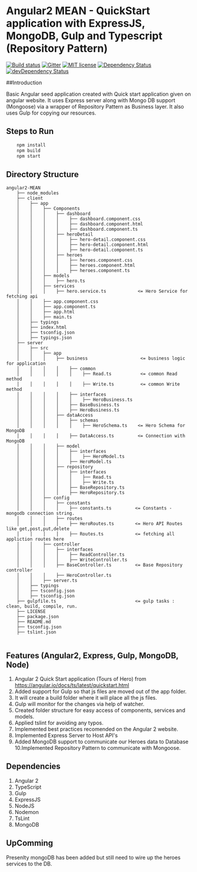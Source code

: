 # Angular2 MEAN - QuickStart application with ExpressJS, MongoDB, Gulp and Typescript (Repository Pattern)

[![Build status](https://ci.appveyor.com/api/projects/status/y7cp312hef8sju0w/branch/master?svg=true)](https://ci.appveyor.com/project/moizKachwala/angular2-express-mongo-gulp-node-typescript/branch/master)
[![Gitter](https://badges.gitter.im/moizKachwala/Angular2-express-mongo-gulp-node-typescript.svg)](https://gitter.im/moizKachwala/Angular2-express-mongo-gulp-node-typescript?utm_source=badge&utm_medium=badge&utm_campaign=pr-badge)
[![MIT license](http://img.shields.io/badge/license-MIT-brightgreen.svg)](http://opensource.org/licenses/MIT)
[![Dependency Status](https://david-dm.org/moizkachwala/Angular2-express-mongo-gulp-node-typescript.svg)](https://david-dm.org/moizkachwala/Angular2-express-mongo-gulp-node-typescript)
[![devDependency Status](https://david-dm.org/moizkachwala/Angular2-express-mongo-gulp-node-typescript/dev-status.svg)](https://david-dm.org/moizkachwala/Angular2-express-mongo-gulp-node-typescript#info=devDependencies)

##Introduction

Basic Angular seed application created with Quick start application given on angular website. It uses Express server along with Mongo DB support (Mongoose) via a wrapper of Repository Pattern as Business layer.
It also uses Gulp for copying our resources.

## Steps to Run
```sh
    npm install
    npm build
    npm start
```

## Directory Structure

```
angular2-MEAN
    ├── node_modules
    ├── client
    │    ├── app
    │    │    ├── Components
    │    │    │    ├── dashboard
    │    │    │    │    ├── dashboard.component.css
    │    │    │    │    ├── dashboard.component.html
    │    │    │    │    ├── dashboard.component.ts
    │    │    │    ├── heroDetail
    │    │    │    │    ├── hero-detail.component.css
    │    │    │    │    ├── hero-detail.component.html
    │    │    │    │    ├── hero-detail.component.ts    
    │    │    │    ├── heroes
    │    │    │    │    ├── heroes.component.css
    │    │    │    │    ├── heroes.component.html
    │    │    │    │    ├── heroes.component.ts    
    │    │    ├── models
    │    │    │    ├── hero.ts
    │    │    ├── services
    │    │    │    ├── hero.service.ts            <= Hero Service for fetching api
    │    │    ├── app.component.css
    │    │    ├── app.component.ts
    │    │    ├── app.html
    │    │    ├── main.ts
    │    ├── typings
    │    ├── index.html
    │    ├── tsconfig.json
    │    ├── typings.json
    ├── server
    │    ├── src
    │    │    ├── app
    │    │    │    ├── business                    <= business logic for application
    │    │    │    │    ├── common
    │    │    │    │    │    ├── Read.ts           <= common Read method
    │    │    │    │    │    ├── Write.ts          <= common Write method
    │    │    │    │    ├── interfaces
    │    │    │    │    │    ├── HeroBusiness.ts
    │    │    │    │    ├── BaseBusiness.ts
    │    │    │    │    ├── HeroBusiness.ts
    │    │    │    ├── dataAccess
    │    │    │    │    ├── schemas
    │    │    │    │    │    ├── HeroSchema.ts    <= Hero Schema for MongoDB
    │    │    │    │    ├── DataAccess.ts         <= Connection with MongoDB
    │    │    │    ├── model
    │    │    │    │    ├── interfaces
    │    │    │    │    │    ├── HeroModel.ts
    │    │    │    │    ├── HeroModel.ts
    │    │    │    ├── repository
    │    │    │    │    ├── interfaces
    │    │    │    │    │    ├── Read.ts
    │    │    │    │    │    ├── Write.ts
    │    │    │    │    ├── BaseRepository.ts
    │    │    │    │    ├── HeroRepository.ts
    │    │    ├── config
    │    │    │    ├── constants
    │    │    │    │    ├── constants.ts         <= Constants - mongodb connection string.
    │    │    │    ├── routes
    │    │    │    │    ├── HeroRoutes.ts        <= Hero API Routes like get,post,put,delete
    │    │    │    │    ├── Routes.ts            <= fetching all appliction routes here
    │    │    ├── controller
    │    │    │    ├── interfaces
    │    │    │    │    ├── ReadController.ts
    │    │    │    │    ├── WriteController.ts
    │    │    │    ├── BaseController.ts         <= Base Repository controller
    │    │    │    ├── HeroController.ts
    │    │    ├── server.ts
    │    ├── typings
    │    ├── tsconfig.json
    │    ├── tsconfig.json
    ├── gulpfile.ts                              <= gulp tasks : clean, build, compile, run.
    ├── LICENSE
    ├── package.json
    ├── README.md
    ├── tsconfig.json
    ├── tslint.json
    
```

## Features (Angular2, Express, Gulp, MongoDB, Node)

1. Angular 2 Quick Start application (Tours of Hero) from https://angular.io/docs/ts/latest/quickstart.html
2. Added support for Gulp so that js files are moved out of the app folder.
3. It will create a build folder where it will place all the js files.
4. Gulp will monitor for the changes via help of watcher.
5. Created folder structure for easy access of components, services and models.
6. Applied tslint for avoiding any typos.
7. Implemented best practices recomended on the Angular 2 website.
8. Implemented Express Server to Host API's
9. Added MongoDB support to communicate our Heroes data to Database
10.Implemented Repository Pattern to communicate with Mongoose.

## Dependencies

1. Angular 2
2. TypeScript
3. Gulp
4. ExpressJS
5. NodeJS
6. Nodemon
7. TsLint
8. MongoDB


## UpComming

Presenlty mongoDB has been added but still need to wire up the heroes services to the DB.


